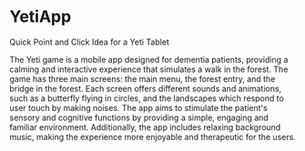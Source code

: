 # YetiApp
Quick Point and Click Idea for a Yeti Tablet


The Yeti game is a mobile app designed for dementia patients, providing a calming and interactive experience that simulates a walk in the forest. The game has three main screens: the main menu, the forest entry, and the bridge in the forest. Each screen offers different sounds and animations, such as a butterfly flying in circles, and the landscapes which respond to user touch by making noises. The app aims to stimulate the patient's sensory and cognitive functions by providing a simple, engaging and familiar environment. Additionally, the app includes relaxing background music, making the experience more enjoyable and therapeutic for the users.